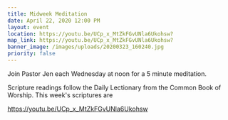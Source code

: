 ```yaml
---
title: Midweek Meditation
date: April 22, 2020 12:00 PM
layout: event
location: https://youtu.be/UCp_x_MtZkFGvUNla6Ukohsw?
map_link: https://youtu.be/UCp_x_MtZkFGvUNla6Ukohsw?
banner_image: /images/uploads/20200323_160240.jpg
priority: false
---
```

Join Pastor Jen each Wednesday at noon for a 5 minute meditation.

Scripture readings follow the Daily Lectionary from the Common Book of Worship. This week's scriptures are

https://youtu.be/UCp_x_MtZkFGvUNla6Ukohsw
